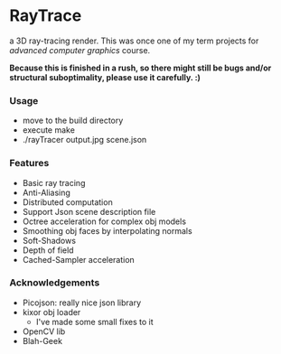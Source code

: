 # RayTrace

a 3D ray-tracing render. This was once one of my term projects for *advanced computer graphics* course.

**Because this is finished in a rush, so there might still be bugs and/or structural suboptimality, please use it carefully. :)**

### Usage
+ move to the build directory
+ execute make
+ ./rayTracer output.jpg scene.json

### Features
+ Basic ray tracing
+ Anti-Aliasing
+ Distributed computation
+ Support Json scene description file
+ Octree acceleration for complex obj models
+ Smoothing obj faces by interpolating normals
+ Soft-Shadows
+ Depth of field
+ Cached-Sampler acceleration

### Acknowledgements
+ Picojson: really nice json library
+ kixor obj loader
	+ I've made some small fixes to it
+ OpenCV lib
+ Blah-Geek

